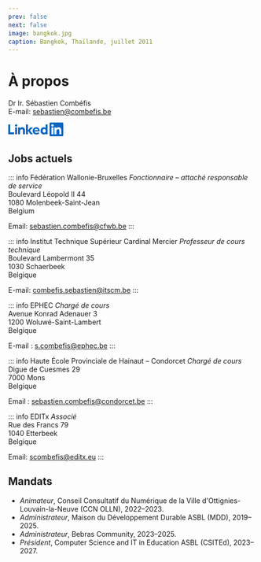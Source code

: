 ```yaml
---
prev: false
next: false
image: bangkok.jpg
caption: Bangkok, Thaïlande, juillet 2011
---
```


# À propos

Dr Ir. Sébastien Combéfis<br/>
E-mail: [sebastien@combefis.be](mailto:sebastien@combefis.be)


<a href="https://www.linkedin.com/in/scombefis" target="_blank"><img src="/images/LinkedIn-Blue-14@2x.png" alt="LinkedIn" width="112" height="28"></a>

## Jobs actuels

::: info Fédération Wallonie-Bruxelles
_Fonctionnaire – attaché responsable de service_<br/>
Boulevard Léopold II 44<br/>
1080 Molenbeek-Saint-Jean<br/>
Belgium

Email: [sebastien.combefis@cfwb.be](mailto:sebastien.combefis@cfwb.be)
:::

::: info Institut Technique Supérieur Cardinal Mercier
_Professeur de cours technique_<br/>
Boulevard Lambermont 35<br/>
1030 Schaerbeek<br/>
Belgique

E-mail: [combefis.sebastien@itscm.be](mailto:combefis.sebastien@itscm.be)
:::

::: info EPHEC
_Chargé de cours_<br/>
Avenue Konrad Adenauer 3<br/>
1200 Woluwé-Saint-Lambert<br/>
Belgique

E-mail : [s.combefis@ephec.be](mailto:s.combefis@ephec.be)
:::

::: info Haute École Provinciale de Hainaut – Condorcet
_Chargé de cours_<br/>
Digue de Cuesmes 29<br/>
7000 Mons<br/>
Belgique

Email : [sebastien.combefis@condorcet.be](mailto:sebastien.combefis@condorcet.be)
:::

::: info EDITx
_Associé_<br/>
Rue des Francs 79<br/>
1040 Etterbeek<br/>
Belgique

Email: [scombefis@editx.eu](mailto:scombefis@editx.eu)
:::

## Mandats

- _Animateur_, Conseil Consultatif du Numérique de la Ville d'Ottignies-Louvain-la-Neuve (CCN OLLN), 2022–2023.
- _Administrateur_, Maison du Développement Durable ASBL (MDD), 2019–2025.
- _Administrateur_, Bebras Community, 2023–2025.
- _Président_, Computer Science and IT in Education ASBL (CSITEd), 2023–2027.
